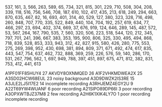 537,
161,
3,
566,
263,
589,
65,
734,
321,
815,
301,
229,
710,
508,
304,
208,
339,
118,
516,
756,
546,
708,
187,
610,
102,
417,
435,
213,
618,
249,
294,
663,
870,
635,
467,
82,
16,
693,
401,
314,
40,
529,
127,
380,
323,
328,
716,
498,
260,
848,
707,
770,
335,
522,
849,
440,
104,
704,
192,
257,
619,
634,
77,
466,
297,
23,
694,
402,
374,
669,
37,
676,
919,
124,
646,
289,
145,
487,
572,
53,
567,
264,
167,
790,
535,
7,
560,
320,
506,
223,
518,
544,
120,
212,
345,
797,
701,
241,
396,
667,
383,
353,
195,
900,
806,
325,
330,
495,
494,
868,
718,
839,
528,
853,
333,
943,
312,
42,
827,
915,
580,
426,
280,
775,
553,
275,
269,
398,
952,
430,
698,
381,
894,
809,
371,
671,
492,
474,
617,
835,
443,
547,
754,
637,
462,
732,
888,
369,
259,
226,
576,
59,
140,
286,
170,
531,
267,
796,
562,
1,
697,
949,
788,
397,
451,
897,
675,
471,
812,
382,
831,
753,
412,
441,
613

A1PF01FF85HUY4    27
AKVDY8OXNMQED     26
A1F2VHKMDWEA2X    25
A3SD02HCW68EUL    23 noisy background
A3D9DWZK2IS3RE    15
A3JLE2LJ5I17E2    14 incomplete recording
A3RHJEMZ4EGY2U     9
A22T69YW4WUANF     6 poor recording
A21SIPO89DP66I     3 poor recording
A3OPXWTBJZ37M8     2 few recording
A2H6K1XIK4LY7O     1 poor recording incomplete recording
